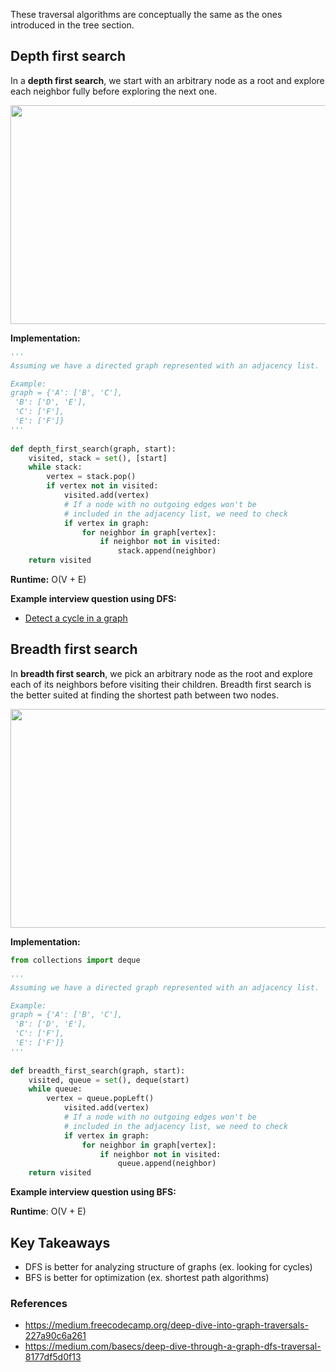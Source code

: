 These traversal algorithms are conceptually the same as the ones introduced in the tree section.

## Depth first search
In a **depth first search**, we start with an arbitrary node as a root and explore each neighbor fully before exploring the next one. 

<img src="https://i.imgur.com/pkvWwSF.png" width="544" height="350"/>

**Implementation:**
```python
'''
Assuming we have a directed graph represented with an adjacency list.

Example:
graph = {'A': ['B', 'C'],  
 'B': ['D', 'E'],  
 'C': ['F'],  
 'E': ['F']}
'''
  
def depth_first_search(graph, start):  
    visited, stack = set(), [start] 
    while stack:
        vertex = stack.pop()
        if vertex not in visited:
            visited.add(vertex)
            # If a node with no outgoing edges won't be 
            # included in the adjacency list, we need to check
            if vertex in graph:
                for neighbor in graph[vertex]:
                    if neighbor not in visited:
                        stack.append(neighbor)
    return visited
```

**Runtime:** O(V + E)

**Example interview question using DFS:**
* [Detect a cycle in a graph](https://www.geeksforgeeks.org/detect-cycle-in-a-graph/) 

## Breadth first search
In **breadth first search**, we pick an arbitrary node as the root and explore each of its neighbors before visiting their children. Breadth first search is the better suited at finding the shortest path between two nodes.

<img src="https://i.imgur.com/S0369iR.png" width="679" height="350"/>

**Implementation:**
```python
from collections import deque

'''
Assuming we have a directed graph represented with an adjacency list.

Example:
graph = {'A': ['B', 'C'],  
 'B': ['D', 'E'],  
 'C': ['F'],  
 'E': ['F']}
'''
  
def breadth_first_search(graph, start):  
    visited, queue = set(), deque(start)
    while queue:
        vertex = queue.popLeft()
            visited.add(vertex)
            # If a node with no outgoing edges won't be 
            # included in the adjacency list, we need to check
            if vertex in graph:
                for neighbor in graph[vertex]:
                    if neighbor not in visited:
                        queue.append(neighbor)
    return visited
```


**Example interview question using BFS:**


**Runtime**: O(V + E)

## Key Takeaways
* DFS is better for analyzing structure of graphs (ex. looking for cycles)
* BFS is better for optimization (ex. shortest path algorithms)

### References

* https://medium.freecodecamp.org/deep-dive-into-graph-traversals-227a90c6a261
* https://medium.com/basecs/deep-dive-through-a-graph-dfs-traversal-8177df5d0f13